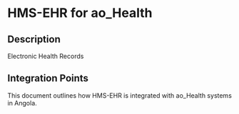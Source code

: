 # HMS-EHR for ao_Health

## Description

Electronic Health Records

## Integration Points

This document outlines how HMS-EHR is integrated with ao_Health systems in Angola.
